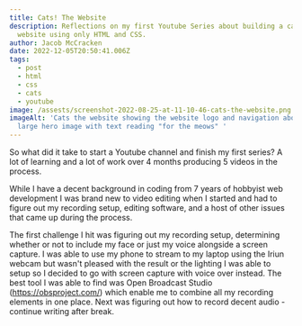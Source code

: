 ```yaml
---
title: Cats! The Website
description: Reflections on my first Youtube Series about building a cat themed
  website using only HTML and CSS.
author: Jacob McCracken
date: 2022-12-05T20:50:41.006Z
tags:
  - post
  - html
  - css
  - cats
  - youtube
image: /assests/screenshot-2022-08-25-at-11-10-46-cats-the-website.png
imageAlt: 'Cats the website showing the website logo and navigation above a
  large hero image with text reading "for the meows" '
---
```

[](https://obsproject.com/)So what did it take to start a Youtube channel and finish my first series? A lot of learning and a lot of work over 4 months producing 5 videos in the process. 

While I have a decent background in coding from 7 years of hobbyist web development I was brand new to video editing when I started and had to figure out my recording setup, editing software, and a host of other issues that came up during the process. 

The first challenge I hit was figuring out my recording setup, determining whether or not to include my face or just my voice alongside a screen capture. I was able to use my phone to stream to my laptop using the Iriun webcam but wasn't pleased with the result or the lighting I was able to setup so I decided to go with screen capture with voice over instead. The best tool I was able to find was Open Broadcast Studio (<https://obsproject.com/>) which enable me to combine all my recording elements in one place. Next was figuring out how to record decent audio - continue writing after break.
